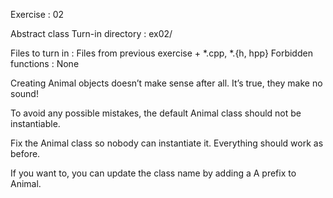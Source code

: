 Exercise : 02

Abstract class
Turn-in directory : ex02/

Files to turn in : Files from previous exercise + *.cpp, *.{h, hpp}
Forbidden functions : None

Creating Animal objects doesn’t make sense after all. 
It’s true, they make no sound!

To avoid any possible mistakes, the default Animal class should not be instantiable.

Fix the Animal class so nobody can instantiate it. 
Everything should work as before.

If you want to, you can update the class name by adding a A prefix to Animal.